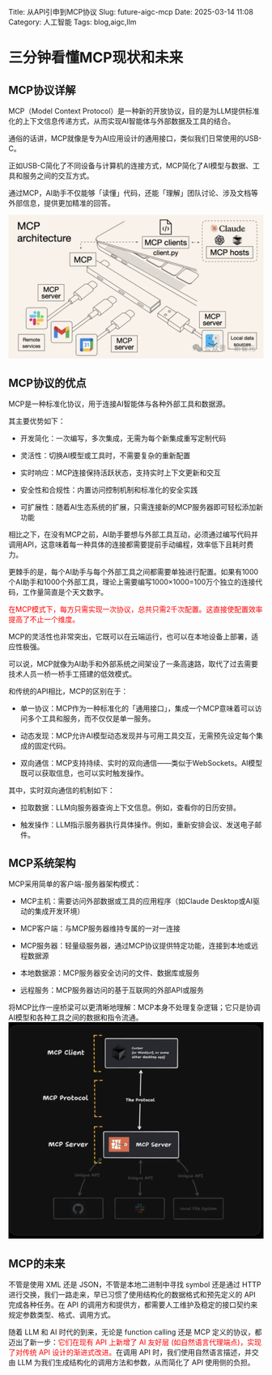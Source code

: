 Title: 从API引申到MCP协议
Slug: future-aigc-mcp
Date: 2025-03-14 11:08
Category: 人工智能
Tags: blog,aigc,llm

# 三分钟看懂MCP现状和未来

## MCP协议详解
MCP（Model Context Protocol）是一种新的开放协议，目的是为LLM提供标准化的上下文信息传递方式，从而实现AI智能体与外部数据及工具的结合。

通俗的话讲，MCP就像是专为AI应用设计的通用接口，类似我们日常使用的USB-C。

正如USB-C简化了不同设备与计算机的连接方式，MCP简化了AI模型与数据、工具和服务之间的交互方式。

通过MCP，AI助手不仅能够「读懂」代码，还能「理解」团队讨论、涉及文档等外部信息，提供更加精准的回答。

![mcp archintcture](./images/mcp_architecture.png)

## MCP协议的优点
MCP是一种标准化协议，用于连接AI智能体与各种外部工具和数据源。

其主要优势如下：

- 开发简化：一次编写，多次集成，无需为每个新集成重写定制代码

- 灵活性：切换AI模型或工具时，不需要复杂的重新配置

- 实时响应：MCP连接保持活跃状态，支持实时上下文更新和交互

- 安全性和合规性：内置访问控制机制和标准化的安全实践

- 可扩展性：随着AI生态系统的扩展，只需连接新的MCP服务器即可轻松添加新功能

相比之下，在没有MCP之前，AI助手要想与外部工具互动，必须通过编写代码并调用API，这意味着每一种具体的连接都需要提前手动编程，效率低下且耗时费力。

更棘手的是，每个AI助手与每个外部工具之间都需要单独进行配置。如果有1000个AI助手和1000个外部工具，理论上需要编写1000×1000=100万个独立的连接代码，工作量简直是个天文数字。

<font color=red>在MCP模式下，每方只需实现一次协议，总共只需2千次配置。这直接使配置效率提高了不止一个维度。</font>

MCP的灵活性也非常突出，它既可以在云端运行，也可以在本地设备上部署，适应性极强。

可以说，MCP就像为AI助手和外部系统之间架设了一条高速路，取代了过去需要技术人员一桥一桥手工搭建的低效模式。


和传统的API相比，MCP的区别在于：

- 单一协议：MCP作为一种标准化的「通用接口」，集成一个MCP意味着可以访问多个工具和服务，而不仅仅是单一服务。

- 动态发现：MCP允许AI模型动态发现并与可用工具交互，无需预先设定每个集成的固定代码。

- 双向通信：MCP支持持续、实时的双向通信——类似于WebSockets。AI模型既可以获取信息，也可以实时触发操作。

其中，实时双向通信的机制如下：

- 拉取数据：LLM向服务器查询上下文信息。例如，查看你的日历安排。

- 触发操作：LLM指示服务器执行具体操作。例如，重新安排会议、发送电子邮件。

## MCP系统架构
MCP采用简单的客户端-服务器架构模式：

- MCP主机：需要访问外部数据或工具的应用程序（如Claude Desktop或AI驱动的集成开发环境）

- MCP客户端：与MCP服务器维持专属的一对一连接

- MCP服务器：轻量级服务器，通过MCP协议提供特定功能，连接到本地或远程数据源

- 本地数据源：MCP服务器安全访问的文件、数据库或服务

- 远程服务：MCP服务器访问的基于互联网的外部API或服务

将MCP比作一座桥梁可以更清晰地理解：MCP本身不处理复杂逻辑；它只是协调AI模型和各种工具之间的数据和指令流通。
![mcp server and client](./images/mcp_server_arch.png)


## MCP的未来
不管是使用 XML 还是 JSON，不管是本地二进制中寻找 symbol 还是通过 HTTP 进行交换，我们一路走来，早已习惯了使用结构化的数据格式和预先定义的 API 完成各种任务。在 API 的调用方和提供方，都需要人工维护及稳定的接口契约来规定参数类型、格式、调用方式。

随着 LLM 和 AI 时代的到来，无论是 function calling 还是 MCP 定义的协议，都迈出了新一步：<font color=red>它们在现有 API 上新增了 AI 友好层 (如自然语言代理端点)，实现了对传统 API 设计的渐进式改进。</font>在调用 API 时，我们使用自然语言描述，并交由 LLM 为我们生成结构化的调用方法和参数，从而简化了 API 使用侧的负担。
